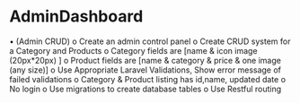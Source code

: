 # AdminDashboard
•	(Admin CRUD) 
o	Create an admin control panel
o	Create CRUD system for a Category and Products
o	Category fields are [name & icon image (20px*20px) ]
o	Product fields are [name & category & price & one image (any size)]
o	Use Appropriate Laravel Validations, Show error message of failed validations
o	Category & Product listing has id,name, updated date
o	No login 
o	Use migrations to create  database tables
o Use Restful routing
